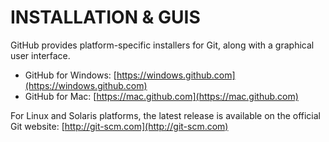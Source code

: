 # INSTALLATION & GUIS

GitHub provides platform-specific installers for Git, along with a graphical user interface.

- GitHub for Windows: [https://windows.github.com](https://windows.github.com)
- GitHub for Mac: [https://mac.github.com](https://mac.github.com)

For Linux and Solaris platforms, the latest release is available on the official Git website: [http://git-scm.com](http://git-scm.com)
